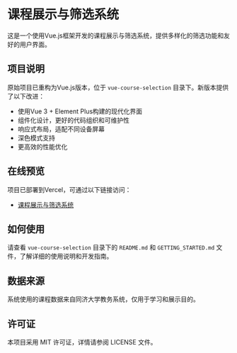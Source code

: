 # 课程展示与筛选系统

这是一个使用Vue.js框架开发的课程展示与筛选系统，提供多样化的筛选功能和友好的用户界面。

## 项目说明

原始项目已重构为Vue.js版本，位于 `vue-course-selection` 目录下。新版本提供了以下改进：

- 使用Vue 3 + Element Plus构建的现代化界面
- 组件化设计，更好的代码组织和可维护性
- 响应式布局，适配不同设备屏幕
- 深色模式支持
- 更高效的性能优化

## 在线预览

项目已部署到Vercel，可通过以下链接访问：

- [课程展示与筛选系统](https://course-selection.vercel.app)

## 如何使用

请查看 `vue-course-selection` 目录下的 `README.md` 和 `GETTING_STARTED.md` 文件，了解详细的使用说明和开发指南。

## 数据来源

系统使用的课程数据来自同济大学教务系统，仅用于学习和展示目的。

## 许可证

本项目采用 MIT 许可证，详情请参阅 LICENSE 文件。
